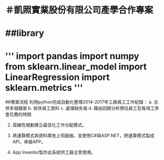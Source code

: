 ＃凱照實業股份有限公司產學合作專案
==========================
##library
============
'''
import pandas
import numpy  
from sklearn.linear_model import LinearRegression
import sklearn.metrics 
'''
==============
##專案流程
利用python完成自動化整理2014-2017年工廠員工工作紀錄：
a.	合併多個檔案
b.	排序員工資料
c.	處理缺失值
d.	藉由回歸分析預估員工在每項工序會花費的時間

2.	寫線性規劃建立最佳化工作分配模式。

3.	將運算模式與資料庫放上伺服器，並使用C#與ASP.NET，把運算模式製成API，串接APP。

4.	App  Inventor製作此系統供工廠主管使用。
